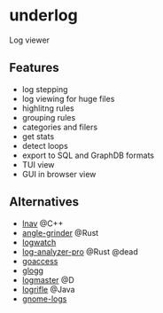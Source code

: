 # underlog
Log viewer

## Features
- log stepping
- log viewing for huge files
- highlitng rules
- grouping rules
- categories and filers
- get stats
- detect loops
- export to SQL and GraphDB formats
- TUI view
- GUI in browser view

## Alternatives
- [lnav](https://github.com/tstack/lnav) @C++
- [angle-grinder](https://github.com/rcoh/angle-grinder) @Rust
- [logwatch](https://ubuntu.com/server/docs/logwatch)
- [log-analyzer-pro](https://github.com/MrCasCode/log-analyzer-pro) @Rust @dead
- [goaccess](https://goaccess.io/)
- [glogg](http://glogg.bonnefon.org/)
- [logmaster](https://github.com/jonathanballs/logmaster) @D
- [logrifle](https://github.com/enguerrand/logrifle) @Java
- [gnome-logs](https://gitlab.gnome.org/GNOME/gnome-logs)
